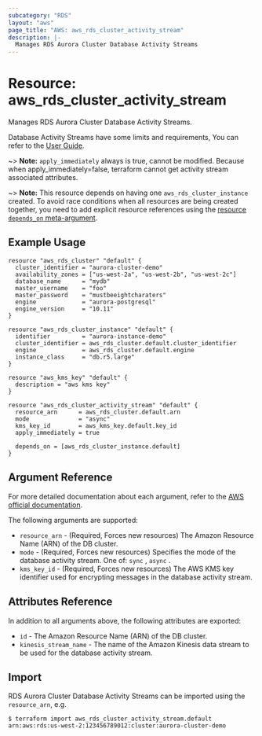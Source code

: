 ```yaml
---
subcategory: "RDS"
layout: "aws"
page_title: "AWS: aws_rds_cluster_activity_stream"
description: |-
  Manages RDS Aurora Cluster Database Activity Streams
---
```


# Resource: aws_rds_cluster_activity_stream

Manages RDS Aurora Cluster Database Activity Streams.

Database Activity Streams have some limits and requirements, You can refer to the [User Guide][1].

~> **Note:** `apply_immediately` always is true, cannot be modified.
Because when apply_immediately=false, terraform cannot get activity stream associated attributes.

~> **Note:** This resource depends on having one `aws_rds_cluster_instance` created.
To avoid race conditions when all resources are being created together, you need to add explicit resource
references using the [resource `depends_on` meta-argument](/docs/configuration/resources.html#depends_on-explicit-resource-dependencies).


## Example Usage

```hcl
resource "aws_rds_cluster" "default" {
  cluster_identifier = "aurora-cluster-demo"
  availability_zones = ["us-west-2a", "us-west-2b", "us-west-2c"]
  database_name      = "mydb"
  master_username    = "foo"
  master_password    = "mustbeeightcharaters"
  engine             = "aurora-postgresql"
  engine_version     = "10.11"
}

resource "aws_rds_cluster_instance" "default" {
  identifier         = "aurora-instance-demo"
  cluster_identifier = aws_rds_cluster.default.cluster_identifier
  engine             = aws_rds_cluster.default.engine
  instance_class     = "db.r5.large"
}

resource "aws_kms_key" "default" {
  description = "aws kms key"
}

resource "aws_rds_cluster_activity_stream" "default" {
  resource_arn      = aws_rds_cluster.default.arn
  mode              = "async"
  kms_key_id        = aws_kms_key.default.key_id
  apply_immediately = true

  depends_on = [aws_rds_cluster_instance.default]
}
```


## Argument Reference

For more detailed documentation about each argument, refer to
the [AWS official documentation](https://docs.aws.amazon.com/cli/latest/reference/rds/start-activity-stream.html).

The following arguments are supported:

* `resource_arn` - (Required, Forces new resources) The Amazon Resource Name (ARN) of the DB cluster.
* `mode` - (Required, Forces new resources) Specifies the mode of the database activity stream. One of: `sync` , `async` .
* `kms_key_id` - (Required, Forces new resources) The AWS KMS key identifier used for encrypting messages in the database activity stream.


## Attributes Reference

In addition to all arguments above, the following attributes are exported:

* `id` - The Amazon Resource Name (ARN) of the DB cluster.
* `kinesis_stream_name` - The name of the Amazon Kinesis data stream to be used for the database activity stream.


## Import

RDS Aurora Cluster Database Activity Streams can be imported using the `resource_arn`, e.g.

```
$ terraform import aws_rds_cluster_activity_stream.default arn:aws:rds:us-west-2:123456789012:cluster:aurora-cluster-demo
```

[1]: https://docs.aws.amazon.com/AmazonRDS/latest/AuroraUserGuide/DBActivityStreams.html
[2]: https://docs.aws.amazon.com/AmazonRDS/latest/UserGuide/USER_UpgradeDBInstance.Maintenance.html
